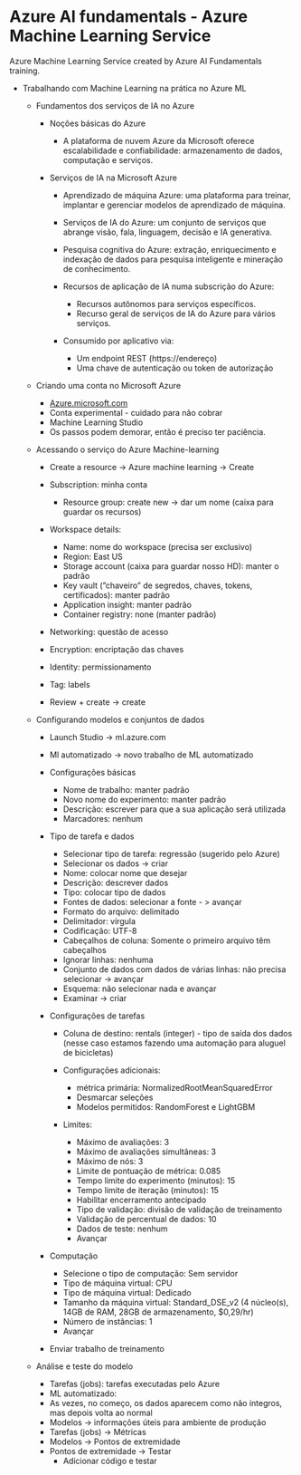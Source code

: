 # Azure AI fundamentals - Azure Machine Learning Service
Azure Machine Learning Service created by Azure AI Fundamentals training.

- Trabalhando com Machine Learning na prática no Azure ML
  
    - Fundamentos dos serviços de IA no Azure
        - Noções básicas do Azure
            - A plataforma de nuvem Azure da Microsoft oferece escalabilidade e confiabilidade: armazenamento de dados, computação e serviços.
              
        - Serviços de IA na Microsoft Azure
            - Aprendizado de máquina Azure: uma plataforma para treinar, implantar e gerenciar modelos de aprendizado de máquina.
            - Serviços de IA do Azure: um conjunto de serviços que abrange visão, fala, linguagem, decisão e IA generativa.
            - Pesquisa cognitiva do Azure: extração, enriquecimento e indexação de dados para pesquisa inteligente e mineração de conhecimento.
            - Recursos de aplicação de IA numa subscrição do Azure:
                - Recursos autônomos para serviços específicos.
                - Recurso geral de serviços de IA do Azure para vários serviços.
                  
            - Consumido por aplicativo via:
                - Um endpoint REST (https://endereço)
                - Uma chave de autenticação ou token de autorização
                  
    - Criando uma conta no Microsoft Azure
        - [Azure.microsoft.com](http://Azure.microsoft.com)
        - Conta experimental - cuidado para não cobrar
        - Machine Learning Studio
        - Os passos podem demorar, então é preciso ter paciência.
          
    - Acessando o serviço do Azure Machine-learning
        - Create a resource → Azure machine learning → Create
        - Subscription: minha conta
            - Resource group: create new → dar um nome (caixa para guardar os recursos)
              
        - Workspace details:
            - Name: nome do workspace (precisa ser exclusivo)
            - Region: East US
            - Storage account (caixa para guardar nosso HD): manter o padrão
            - Key vault (”chaveiro” de segredos, chaves, tokens, certificados): manter padrão
            - Application insight: manter padrão
            - Container registry: none (manter padrão)
              
        - Networking: questão de acesso
        - Encryption: encriptação das chaves
        - Identity: permissionamento
        - Tag: labels
        - Review + create → create
          
    - Configurando modelos e conjuntos de dados
        - Launch Studio → ml.azure.com
        - Ml automatizado → novo trabalho de ML automatizado
          
        - Configurações básicas
            - Nome de trabalho: manter padrão
            - Novo nome do experimento: manter padrão
            - Descrição: escrever para que a sua aplicação será utilizada
            - Marcadores: nenhum
              
        - Tipo de tarefa e dados
            - Selecionar tipo de tarefa: regressão (sugerido pelo Azure)
            - Selecionar os dados → criar
            - Nome: colocar nome que desejar
            - Descrição: descrever dados
            - Tipo: colocar tipo de dados
            - Fontes de dados: selecionar a fonte - > avançar
            - Formato do arquivo: delimitado
            - Delimitador: vírgula
            - Codificação: UTF-8
            - Cabeçalhos de coluna: Somente o primeiro arquivo têm cabeçalhos
            - Ignorar linhas: nenhuma
            - Conjunto de dados com dados de várias linhas: não precisa selecionar → avançar
            - Esquema: não selecionar nada e avançar
            - Examinar → criar
              
        - Configurações de tarefas
            - Coluna de destino: rentals (integer) - tipo de saída dos dados (nesse caso estamos fazendo uma automação para aluguel de bicicletas)
            - Configurações adicionais:
                - métrica primária: NormalizedRootMeanSquaredError
                - Desmarcar seleções
                - Modelos permitidos: RandomForest e LightGBM
                  
            - Limites:
                - Máximo de avaliações: 3
                - Máximo de avaliações simultâneas: 3
                - Máximo de nós: 3
                - Limite de pontuação de métrica: 0.085
                - Tempo limite do experimento (minutos): 15
                - Tempo limite de iteração (minutos): 15
                - Habilitar encerramento antecipado
                - Tipo de validação: divisão de validação de treinamento
                - Validação de percentual de dados: 10
                - Dados de teste: nenhum
                - Avançar
                  
        - Computação
            - Selecione o tipo de computação: Sem servidor
            - Tipo de máquina virtual: CPU
            - Tipo de máquina virtual: Dedicado
            - Tamanho da máquina virtual: Standard_DSE_v2 (4 núcleo(s), 14GB de RAM, 28GB de armazenamento, $0,29/hr)
            - Número de instâncias: 1
            - Avançar
        - Enviar trabalho de treinamento
          
    - Análise e teste do modelo
        - Tarefas (jobs): tarefas executadas pelo Azure
        - ML automatizado:
        - As vezes, no começo, os dados aparecem como não íntegros, mas depois volta ao normal
        - Modelos → informações úteis para ambiente de produção
        - Tarefas (jobs) → Métricas
        - Modelos → Pontos de extremidade
        - Pontos de extremidade → Testar
            - Adicionar código e testar
